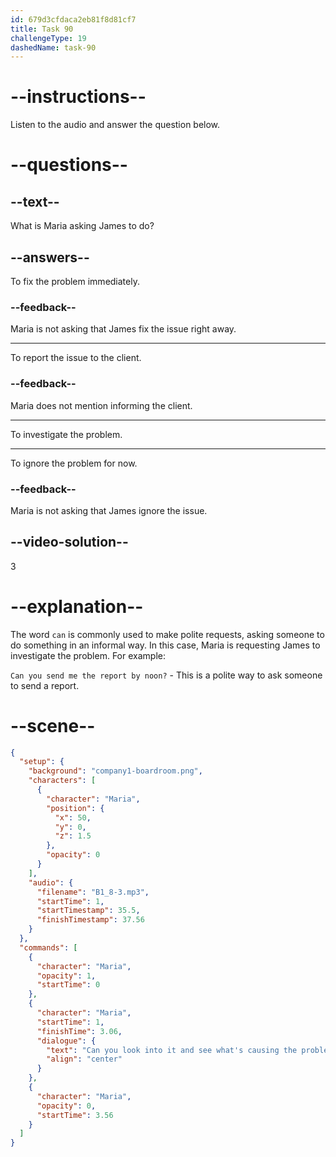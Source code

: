 ```yaml
---
id: 679d3cfdaca2eb81f8d81cf7
title: Task 90
challengeType: 19
dashedName: task-90
---
```


<!-- (Audio) Maria: Can you look into it and see what's causing the problem? -->

# --instructions--

Listen to the audio and answer the question below.

# --questions--

## --text--

What is Maria asking James to do?

## --answers--

To fix the problem immediately.

### --feedback--

Maria is not asking that James fix the issue right away.

---

To report the issue to the client.

### --feedback--

Maria does not mention informing the client.

---

To investigate the problem.

---

To ignore the problem for now.

### --feedback--

Maria is not asking that James ignore the issue.

## --video-solution--

3

# --explanation--

The word `can` is commonly used to make polite requests, asking someone to do something in an informal way. In this case, Maria is requesting James to investigate the problem. For example:

`Can you send me the report by noon?` - This is a polite way to ask someone to send a report.

# --scene--

```json
{
  "setup": {
    "background": "company1-boardroom.png",
    "characters": [
      {
        "character": "Maria",
        "position": {
          "x": 50,
          "y": 0,
          "z": 1.5
        },
        "opacity": 0
      }
    ],
    "audio": {
      "filename": "B1_8-3.mp3",
      "startTime": 1,
      "startTimestamp": 35.5,
      "finishTimestamp": 37.56
    }
  },
  "commands": [
    {
      "character": "Maria",
      "opacity": 1,
      "startTime": 0
    },
    {
      "character": "Maria",
      "startTime": 1,
      "finishTime": 3.06,
      "dialogue": {
        "text": "Can you look into it and see what's causing the problem?",
        "align": "center"
      }
    },
    {
      "character": "Maria",
      "opacity": 0,
      "startTime": 3.56
    }
  ]
}
```
